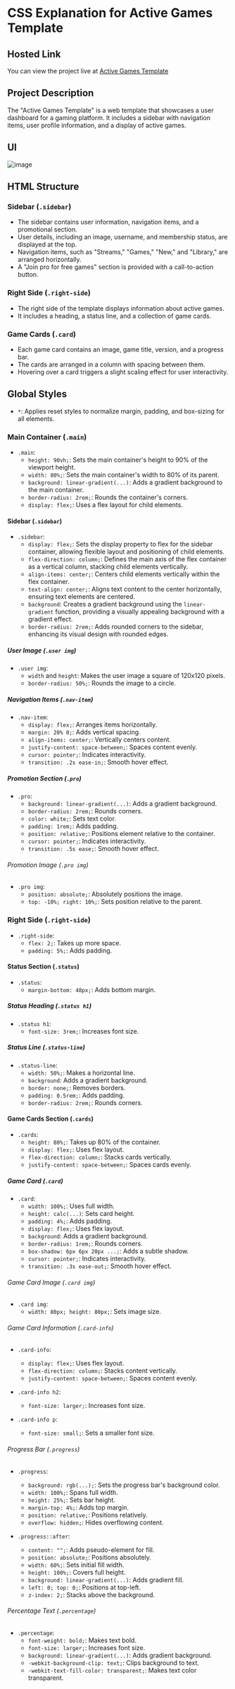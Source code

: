 # CSS Explanation for Active Games Template

## Hosted Link
You can view the project live at [Active Games Template](https://saifulislam05.github.io/active-game-template/)

## Project Description
The "Active Games Template" is a web template that showcases a user dashboard for a gaming platform. It includes a sidebar with navigation items, user profile information, and a display of active games.

## UI
![image](https://github.com/saifulislam05/active-game-template/assets/73392705/a610d133-046b-4ec6-a7d5-24bcaadaaa6e)

## HTML Structure

### Sidebar (`.sidebar`)
- The sidebar contains user information, navigation items, and a promotional section.
- User details, including an image, username, and membership status, are displayed at the top.
- Navigation items, such as "Streams," "Games," "New," and "Library," are arranged horizontally.
- A "Join pro for free games" section is provided with a call-to-action button.

### Right Side (`.right-side`)
- The right side of the template displays information about active games.
- It includes a heading, a status line, and a collection of game cards.

### Game Cards (`.card`)
- Each game card contains an image, game title, version, and a progress bar.
- The cards are arranged in a column with spacing between them.
- Hovering over a card triggers a slight scaling effect for user interactivity.

## Global Styles
- `*`: Applies reset styles to normalize margin, padding, and box-sizing for all elements.

### Main Container (`.main`)
- `.main`:
  - `height: 90vh;`: Sets the main container's height to 90% of the viewport height.
  - `width: 80%;`: Sets the main container's width to 80% of its parent.
  - `background: linear-gradient(...)`: Adds a gradient background to the main container.
  - `border-radius: 2rem;`: Rounds the container's corners.
  - `display: flex;`: Uses a flex layout for child elements.
#### Sidebar (`.sidebar`)
- `.sidebar`:
  - `display: flex;`: Sets the display property to flex for the sidebar container, allowing flexible layout and positioning of child elements.
  - `flex-direction: column;`: Defines the main axis of the flex container as a vertical column, stacking child elements vertically.
  - `align-items: center;`: Centers child elements vertically within the flex container.
  - `text-align: center;`: Aligns text content to the center horizontally, ensuring text elements are centered.
  - `background`: Creates a gradient background using the `linear-gradient` function, providing a visually appealing background with a gradient effect.
  - `border-radius: 2rem;`: Adds rounded corners to the sidebar, enhancing its visual design with rounded edges.

##### User Image (`.user img`)
- `.user img`:
  - `width` and `height`: Makes the user image a square of 120x120 pixels.
  - `border-radius: 50%;`: Rounds the image to a circle.

##### Navigation Items (`.nav-item`)
- `.nav-item`:
  - `display: flex;`: Arranges items horizontally.
  - `margin: 20% 0;`: Adds vertical spacing.
  - `align-items: center;`: Vertically centers content.
  - `justify-content: space-between;`: Spaces content evenly.
  - `cursor: pointer;`: Indicates interactivity.
  - `transition: .2s ease-in;`: Smooth hover effect.

##### Promotion Section (`.pro`)
- `.pro`:
  - `background: linear-gradient(...)`: Adds a gradient background.
  - `border-radius: 2rem;`: Rounds corners.
  - `color: white;`: Sets text color.
  - `padding: 1rem;`: Adds padding.
  - `position: relative;`: Positions element relative to the container.
  - `cursor: pointer;`: Indicates interactivity.
  - `transition: .5s ease;`: Smooth hover effect.

###### Promotion Image (`.pro img`)
- `.pro img`:
  - `position: absolute;`: Absolutely positions the image.
  - `top: -10%; right: 10%;`: Sets position relative to the parent.

### Right Side (`.right-side`)
- `.right-side`:
  - `flex: 2;`: Takes up more space.
  - `padding: 5%;`: Adds padding.

#### Status Section (`.status`)
- `.status`:
  - `margin-bottom: 48px;`: Adds bottom margin.

##### Status Heading (`.status h1`)
- `.status h1`:
  - `font-size: 3rem;`: Increases font size.

##### Status Line (`.status-line`)
- `.status-line`:
  - `width: 50%;`: Makes a horizontal line.
  - `background`: Adds a gradient background.
  - `border: none;`: Removes borders.
  - `padding: 0.5rem;`: Adds padding.
  - `border-radius: 2rem;`: Rounds corners.

#### Game Cards Section (`.cards`)
- `.cards`:
  - `height: 80%;`: Takes up 80% of the container.
  - `display: flex;`: Uses flex layout.
  - `flex-direction: column;`: Stacks cards vertically.
  - `justify-content: space-between;`: Spaces cards evenly.

##### Game Card (`.card`)
- `.card`:
  - `width: 100%;`: Uses full width.
  - `height: calc(...)`: Sets card height.
  - `padding: 4%;`: Adds padding.
  - `display: flex;`: Uses flex layout.
  - `background`: Adds a gradient background.
  - `border-radius: 1rem;`: Rounds corners.
  - `box-shadow: 6px 6px 20px ...;`: Adds a subtle shadow.
  - `cursor: pointer;`: Indicates interactivity.
  - `transition: .3s ease-out;`: Smooth hover effect.

###### Game Card Image (`.card img`)
- `.card img`:
  - `width: 80px; height: 80px;`: Sets image size.

###### Game Card Information (`.card-info`)
- `.card-info`:
  - `display: flex;`: Uses flex layout.
  - `flex-direction: column;`: Stacks content vertically.
  - `justify-content: space-between;`: Spaces content evenly.

- `.card-info h2`:
  - `font-size: larger;`: Increases font size.

- `.card-info p`:
  - `font-size: small;`: Sets a smaller font size.

###### Progress Bar (`.progress`)
- `.progress`:
  - `background: rgb(...);`: Sets the progress bar's background color.
  - `width: 100%;`: Spans full width.
  - `height: 25%;`: Sets bar height.
  - `margin-top: 4%;`: Adds top margin.
  - `position: relative;`: Positions relatively.
  - `overflow: hidden;`: Hides overflowing content.

- `.progress::after`:
  - `content: "";`: Adds pseudo-element for fill.
  - `position: absolute;`: Positions absolutely.
  - `width: 60%;`: Sets initial fill width.
  - `height: 100%;`: Covers full height.
  - `background: linear-gradient(...)`: Adds gradient fill.
  - `left: 0; top: 0;`: Positions at top-left.
  - `z-index: 2;`: Stacks above the background.

###### Percentage Text (`.percentage`)
- `.percentage`:
  - `font-weight: bold;`: Makes text bold.
  - `font-size: larger;`: Increases font size.
  - `background: linear-gradient(...)`: Adds gradient background.
  - `-webkit-background-clip: text;`: Clips background to text.
  - `-webkit-text-fill-color: transparent;`: Makes text color transparent.
